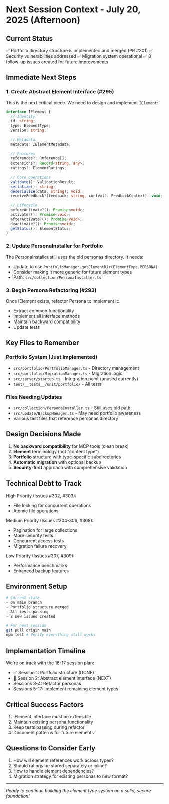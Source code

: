 # Next Session Context - July 20, 2025 (Afternoon)

## Current Status
✅ Portfolio directory structure is implemented and merged (PR #301)
✅ Security vulnerabilities addressed
✅ Migration system operational
✅ 8 follow-up issues created for future improvements

## Immediate Next Steps

### 1. Create Abstract Element Interface (#295)
This is the next critical piece. We need to design and implement `IElement`:

```typescript
interface IElement {
  // Identity
  id: string;
  type: ElementType;
  version: string;
  
  // Metadata
  metadata: IElementMetadata;
  
  // Features
  references?: Reference[];
  extensions?: Record<string, any>;
  ratings?: ElementRatings;
  
  // Core operations
  validate(): ValidationResult;
  serialize(): string;
  deserialize(data: string): void;
  receiveFeedback?(feedback: string, context?: FeedbackContext): void;
  
  // Lifecycle
  beforeActivate?(): Promise<void>;
  activate?(): Promise<void>;
  afterActivate?(): Promise<void>;
  deactivate?(): Promise<void>;
  getStatus(): ElementStatus;
}
```

### 2. Update PersonaInstaller for Portfolio
The PersonaInstaller still uses the old personas directory. It needs:
- Update to use `PortfolioManager.getElementDir(ElementType.PERSONA)`
- Consider making it more generic for future element types
- Path: `src/collection/PersonaInstaller.ts`

### 3. Begin Persona Refactoring (#293)
Once IElement exists, refactor Persona to implement it:
- Extract common functionality
- Implement all interface methods
- Maintain backward compatibility
- Update tests

## Key Files to Remember

### Portfolio System (Just Implemented)
- `src/portfolio/PortfolioManager.ts` - Directory management
- `src/portfolio/MigrationManager.ts` - Migration logic
- `src/server/startup.ts` - Integration point (unused currently)
- `test/__tests__/unit/portfolio/` - All tests

### Files Needing Updates
- `src/collection/PersonaInstaller.ts` - Still uses old path
- `src/update/BackupManager.ts` - May need portfolio awareness
- Various test files that reference personas directory

## Design Decisions Made
1. **No backward compatibility** for MCP tools (clean break)
2. **Element** terminology (not "content type")
3. **Portfolio** structure with type-specific subdirectories
4. **Automatic migration** with optional backup
5. **Security-first** approach with comprehensive validation

## Technical Debt to Track
High Priority (Issues #302, #303):
- File locking for concurrent operations
- Atomic file operations

Medium Priority (Issues #304-306, #308):
- Pagination for large collections
- More security tests
- Concurrent access tests
- Migration failure recovery

Low Priority (Issues #307, #309):
- Performance benchmarks
- Enhanced backup features

## Environment Setup
```bash
# Current state
- On main branch
- Portfolio structure merged
- All tests passing
- 8 new issues created

# For next session
git pull origin main
npm test # Verify everything still works
```

## Implementation Timeline
We're on track with the 16-17 session plan:
- ✅ Session 1: Portfolio structure (DONE)
- 🔄 Session 2: Abstract element interface (NEXT)
- Sessions 3-4: Refactor personas
- Sessions 5-17: Implement remaining element types

## Critical Success Factors
1. IElement interface must be extensible
2. Maintain existing persona functionality
3. Keep tests passing during refactor
4. Document patterns for future elements

## Questions to Consider Early
1. How will element references work across types?
2. Should ratings be stored separately or inline?
3. How to handle element dependencies?
4. Migration strategy for existing personas to new format?

---
*Ready to continue building the element type system on a solid, secure foundation!*